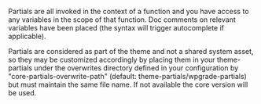 Partials are all invoked in the context of a function and you have access to
any variables in the scope of that function. Doc comments on relevant variables
have been placed (the syntax will trigger autocomplete if applicable).

Partials are considered as part of the theme and not a shared system asset, so
they may be customized accordingly by placing them in your theme-partials under
the overwrites directory defined in your configuration by
"core-partials-overwrite-path" (default: theme-partials/wpgrade-partials) but
must maintain the same file name. If not available the core version will be
used.

